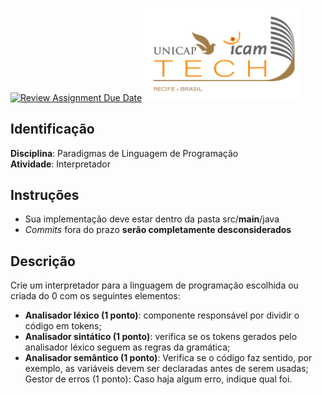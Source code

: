 [![Review Assignment Due Date](https://classroom.github.com/assets/deadline-readme-button-24ddc0f5d75046c5622901739e7c5dd533143b0c8e959d652212380cedb1ea36.svg)](https://classroom.github.com/a/0IADZyiM)
<img src="assets/images/Unicap_Icam_Tech-01.png" alt="drawing" width="250"/>

## Identificação
**Disciplina**: Paradigmas de Linguagem de Programação
\
**Atividade**: Interpretador

## Instruções
- Sua implementação deve estar dentro da pasta src/**main**/java 
- *Commits* fora do prazo **serão completamente desconsiderados**

##  Descrição
Crie um interpretador para a linguagem de programação escolhida ou criada do 0 com os seguintes elementos: 
- **Analisador léxico (1 ponto)**: componente responsável por dividir o código em tokens; 
- **Analisador sintático (1 ponto)**: verifica se os tokens gerados pelo analisador léxico seguem as regras da gramática; 
- **Analisador semântico (1 ponto)**: Verifica se o código faz sentido, por exemplo, as variáveis devem ser declaradas antes de serem usadas; 
Gestor de erros (1 ponto): Caso haja algum erro, indique qual foi. 